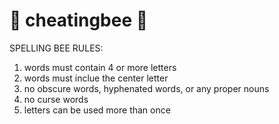 # &#128029; cheatingbee &#128029;

SPELLING BEE RULES:

1. words must contain 4 or more letters
2. words must inclue the center letter
3. no obscure words, hyphenated words, or any proper nouns
4. no curse words
5. letters can be used more than once
